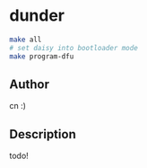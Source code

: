 # dunder

```bash
make all
# set daisy into bootloader mode
make program-dfu
```

## Author

cn :)

## Description

todo!